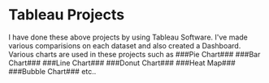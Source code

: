 # Tableau Projects
  I have done these above projects by using Tableau Software.
  I've made various comparisions on each dataset and also created a Dashboard.
  Various charts are used in these projects such as
    ###Pie Chart###
    ###Bar Chart###
    ###Line Chart###
    ###Donut Chart###
    ###Heat Map###
    ###Bubble Chart### etc..
